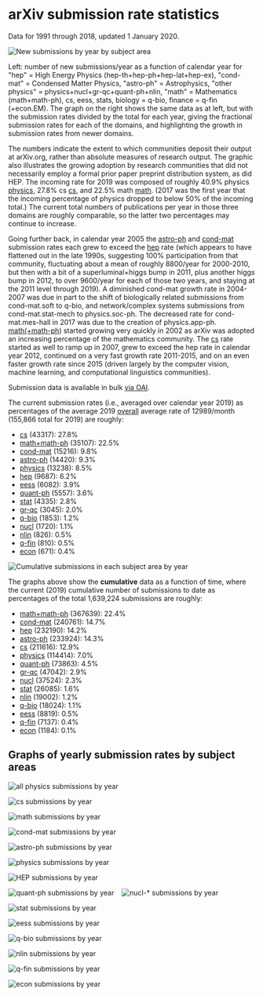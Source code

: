 arXiv submission rate statistics
================================

Data for 1991 through 2018, updated 1 January 2020.

![New submissions by year by subject area](newsubs.png)

Left: number of new submissions/year as a function of calendar year for "hep" = High Energy Physics (hep-th+hep-ph+hep-lat+hep-ex), "cond-mat" = Condensed Matter Physics, "astro-ph" = Astrophysics, "other physics" = physics+nucl+gr-qc+quant-ph+nlin, "math" = Mathematics (math+math-ph), cs, eess, stats, biology = q-bio, finance = q-fin (+econ.EM). The graph on the right shows the same data as at left, but with the submission rates divided by the total for each year, giving the fractional submission rates for each of the domains, and highlighting the growth in submission rates from newer domains.

The numbers indicate the extent to which communities deposit their output at arXiv.org, rather than absolute measures of research output. The graphic also illustrates the growing adoption by research communities that did not necessarily employ a formal prior paper preprint distribution system, as did HEP. The incoming rate for 2019 was composed of roughly 40.9% physics [physics](#phys_yearly), 27.8% cs [cs](#cs_yearly), and 22.5% math [math](#math_yearly). (2017 was the first year that the incoming percentage of physics dropped to below 50% of the incoming total.) The current total numbers of publications per year in those three domains are roughly comparable, so the latter two percentages may continue to increase.

Going further back, in calendar year 2005 the [astro-ph](#astro-ph_yearly) and [cond-mat](#cond-mat_yearly) submission rates each grew to exceed the [hep](#hep_yearly) rate (which appears to have flattened out in the late 1990s, suggesting 100% participation from that community, fluctuating about a mean of roughly 8800/year for 2000-2010, but then with a bit of a superluminal+higgs bump in 2011, plus another higgs bump in 2012, to over 9600/year for each of those two years, and staying at the 2011 level through 2019). A diminished cond-mat growth rate in 2004-2007 was due in part to the shift of biologically related submissions from cond-mat.soft to q-bio, and network/complex systems submissions from cond-mat.stat-mech to physics.soc-ph. The decreased rate for cond-mat.mes-hall in 2017 was due to the creation of physics.app-ph. [math(+math-ph](#math_yearly)) started growing very quickly in 2002 as arXiv was adopted an increasing percentage of the mathematics community. The [cs](#cs_yearly) rate started as well to ramp up in 2007, grew to exceed the hep rate in calendar year 2012, continued on a very fast growth rate 2011-2015, and on an even faster growth rate since 2015 (driven largely by the computer vision, machine learning, and computational linguistics communities).

Submission data is available in bulk [via OAI](../../oa).

The current submission rates (i.e., averaged over calendar year 2019) as percentages of the average 2019 [overall](http://arxiv.org/stats/monthly_submissions) average rate of 12989/month (155,866 total for 2019) are roughly:

*   [cs](#cs_yearly) (43317): 27.8%
*   [math+math-ph](#math_yearly) (35107): 22.5%
*   [cond-mat](#cond-mat_yearly) (15216): 9.8%
*   [astro-ph](#astro-ph_yearly) (14420): 9.3%
*   [physics](#physics_yearly) (13238): 8.5%
*   [hep](#hep_yearly) (9687): 6.2%
*   [eess](#eess_yearly) (6082): 3.9%
*   [quant-ph](#quant-ph_gr-qc_yearly) (5557): 3.6%
*   [stat](#stat_yearly) (4335): 2.8%
*   [gr-qc](#quant-ph_gr-qc_yearly) (3045): 2.0%
*   [q-bio](#q-bio_yearly) (1853): 1.2%
*   [nucl](#nucl_yearly) (1720): 1.1%
*   [nlin](#nlin_yearly) (826): 0.5%
*   [q-fin](#q-fin_yearly) (810): 0.5%
*   [econ](#econ_yearly) (671): 0.4%

![Cumulative submissions in each subject area by year](cumsubs.png)

The graphs above show the **cumulative** data as a function of time, where the current (2019) cumulative number of submissions to date as percentages of the total 1,639,224 submissions are roughly:

*   [math+math-ph](#math_yearly) (367639): 22.4%
*   [cond-mat](#cond-mat_yearly) (240761): 14.7%
*   [hep](#hep_yearly) (232190): 14.2%
*   [astro-ph](#astro-ph_yearly) (233924): 14.3%
*   [cs](#cs_yearly) (211616): 12.9%
*   [physics](#physics_yearly) (114414): 7.0%
*   [quant-ph](#quant-ph_gr-qc_yearly) (73863): 4.5%
*   [gr-qc](#quant-ph_gr-qc_yearly) (47042): 2.9%
*   [nucl](#nucl_yearly) (37524): 2.3%
*   [stat](#stat_yearly) (26085): 1.6%
*   [nlin](#nlin_yearly) (19002): 1.2%
*   [q-bio](#q-bio_yearly) (18024): 1.1%
*   [eess](#eess_yearly) (8819): 0.5%
*   [q-fin](#q-fin_yearly) (7137): 0.4%
*   [econ](#econ_yearly) (1184): 0.1%

Graphs of yearly submission rates by subject areas
--------------------------------------------------

![all physics submissions by year](phys_yearly.png)

<span id="cs_yearly"></span>
![cs submissions by year](cs_yearly.png)

<span id="math_yearly"></span>
![math submissions by year](math_yearly.png)

<span id="cond-mat_yearly"></span>
![cond-mat submissions by year](cond-mat_yearly.png)

<span id="astro-ph_yearly"></span>
![astro-ph submissions by year](astro-ph_yearly.png)

<span id="physics_yearly"></span>
![physics submissions by year](physics_yearly.png)

<span id="hep_yearly"></span>
![HEP submissions by year](hep_yearly.png)

<span id="quant-ph_gr-q_yearly"></span>
![quant-ph submissions by year](quant-ph_gr-qc_yearly.png)    ![nucl-* submissions by year](nucl_yearly.png)

<span id="stat_yearly"></span>
![stat submissions by year](stat_yearly.png)

<span id="eess_yearly"></span>
![eess submissions by year](eess_yearly.png)

<span id="q-bio_yearly"></span>
![q-bio submissions by year](q-bio_yearly.png)

<span id="nlin_yearly"></span>
![nlin submissions by year](nlin_yearly.png)

<span id="q-fin_yearly"></span>
![q-fin submissions by year](q-fin_yearly.png)

<span id="econ_yearly"></span>
![econ submissions by year](econ_yearly.png)
